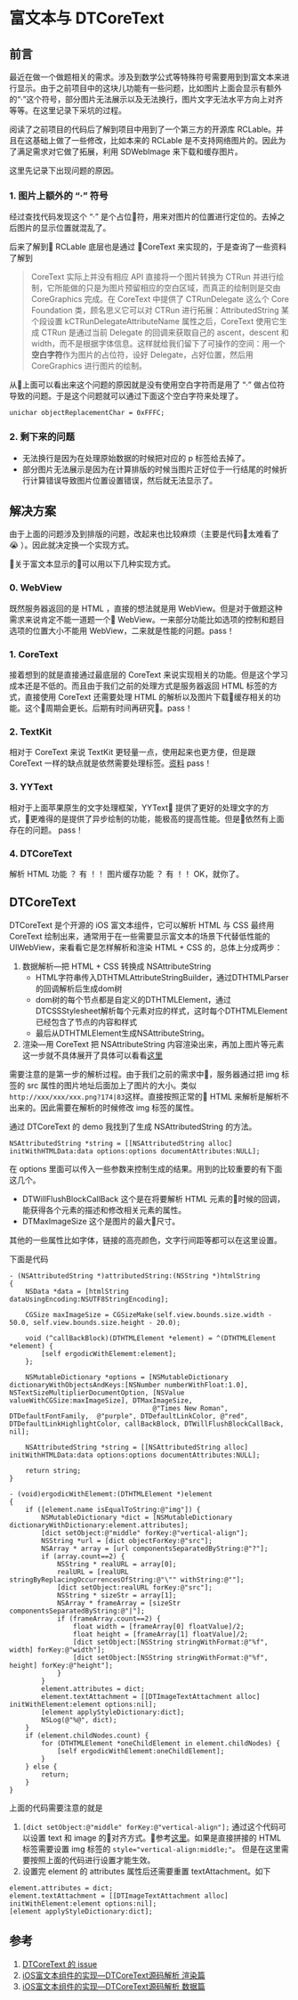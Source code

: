# 富文本与 DTCoreText
## 前言
最近在做一个做题相关的需求。涉及到数学公式等特殊符号需要用到到富文本来进行显示。由于之前项目中的这块儿功能有一些问题，比如图片上面会显示有额外的“·”这个符号，部分图片无法展示以及无法换行，图片文字无法水平方向上对齐等等。在这里记录下采坑的过程。

阅读了之前项目的代码后了解到项目中用到了一个第三方的开源库 RCLable。并且在这基础上做了一些修改，比如本来的 RCLable 是不支持网络图片的。因此为了满足需求对它做了拓展，利用 SDWebImage 来下载和缓存图片。

这里先记录下出现问题的原因。

### 1. 图片上额外的 “·” 符号
经过查找代码发现这个 “·” 是个占位符，用来对图片的位置进行定位的。去掉之后图片的显示位置就混乱了。

后来了解到 RCLable 底层也是通过 CoreText 来实现的，于是查询了一些资料了解到
> CoreText 实际上并没有相应 API 直接将一个图片转换为 CTRun 并进行绘制，它所能做的只是为图片预留相应的空白区域，而真正的绘制则是交由 CoreGraphics 完成。在 CoreText 中提供了 CTRunDelegate 这么个 Core Foundation 类，顾名思义它可以对 CTRun 进行拓展：AttributedString 某个段设置 kCTRunDelegateAttributeName 属性之后，CoreText 使用它生成 CTRun 是通过当前 Delegate 的回调来获取自己的 ascent，descent 和 width，而不是根据字体信息。这样就给我们留下了可操作的空间：用一个**空白字符**作为图片的占位符，设好 Delegate，占好位置，然后用 CoreGraphics 进行图片的绘制。

从上面可以看出来这个问题的原因就是没有使用空白字符而是用了 “·” 做占位符导致的问题。于是这个问题就可以通过下面这个空白字符来处理了。

```
unichar objectReplacementChar = 0xFFFC;
```

### 2. 剩下来的问题
- 无法换行是因为在处理原始数据的时候把对应的 p 标签给去掉了。
- 部分图片无法展示是因为在计算排版的时候当图片正好位于一行结尾的时候折行计算错误导致图片位置设置错误，然后就无法显示了。

## 解决方案
由于上面的问题涉及到排版的问题，改起来也比较麻烦（主要是代码太难看了 😭 ）。因此就决定换一个实现方式。

关于富文本显示的可以用以下几种实现方式。
### 0. WebView
既然服务器返回的是 HTML ，直接的想法就是用 WebView。但是对于做题这种需求来说肯定不能一道题一个 WebView。一来部分功能比如选项的控制和题目选项的位置大小不能用 WebView，二来就是性能的问题。pass！
### 1. CoreText 
接着想到的就是直接通过最底层的 CoreText 来说实现相关的功能。但是这个学习成本还是不低的。而且由于我们之前的处理方式是服务器返回 HTML 标签的方式，直接使用 CoreText 还需要处理 HTML 的解析以及图片下载缓存相关的功能。这个周期会更长。后期有时间再研究。pass！

### 2. TextKit
相对于 CoreText 来说 TextKit 更轻量一点，使用起来也更方便，但是跟 CoreText 一样的缺点就是依然需要处理标签。[资料](https://www.objccn.io/issue-5-1/) pass！

### 3. YYText
相对于上面苹果原生的文字处理框架，YYText 提供了更好的处理文字的方式，更难得的是提供了异步绘制的功能，能极高的提高性能。但是依然有上面存在的问题。 pass！

### 4. DTCoreText
解析 HTML 功能 ？ 有 ！！
图片缓存功能 ？ 有 ！！ 
OK，就你了。

## DTCoreText

DTCoreText 是个开源的 iOS 富文本组件，它可以解析 HTML 与 CSS 最终用 CoreText 绘制出来，通常用于在一些需要显示富文本的场景下代替低性能的 UIWebView，来看看它是怎样解析和渲染 HTML + CSS 的，总体上分成两步：

1. 数据解析—把 HTML + CSS 转换成 NSAttributeString
    - HTML字符串传入DTHTMLAttributeStringBuilder，通过DTHTMLParser的回调解析后生成dom树
    - dom树的每个节点都是自定义的DTHTMLElement，通过DTCSSStylesheet解析每个元素对应的样式，这时每个DTHTMLElement已经包含了节点的内容和样式
    - 最后从DTHTMLElement生成NSAttributeString。
2. 渲染—用 CoreText 把 NSAttributeString 内容渲染出来，再加上图片等元素
    这一步就不具体展开了具体可以看看[这里](http://blog.cnbang.net/tech/2729/)

需要注意的是第一步的解析过程。由于我们之前的需求中，服务器通过把 img 标签的 src 属性的图片地址后面加上了图片的大小。类似 `http://xxx/xxx/xxx.png?174|83`这样。直接按照正常的 HTML 来解析是解析不出来的。因此需要在解析的时候修改 img 标签的属性。

通过 DTCoreText 的 demo 我找到了生成 NSAttributedString 的方法。

```
NSAttributedString *string = [[NSAttributedString alloc] initWithHTMLData:data options:options documentAttributes:NULL];
```

在 options 里面可以传入一些参数来控制生成的结果。用到的比较重要的有下面这几个。

- DTWillFlushBlockCallBack
    这个是在将要解析 HTML 元素的时候的回调，能获得各个元素的描述和修改相关元素的属性。
- DTMaxImageSize
    这个是图片的最大尺寸。

其他的一些属性比如字体，链接的高亮颜色，文字行间距等都可以在这里设置。

下面是代码
```
- (NSAttributedString *)attributedString:(NSString *)htmlString
{
    NSData *data = [htmlString dataUsingEncoding:NSUTF8StringEncoding];
    
    CGSize maxImageSize = CGSizeMake(self.view.bounds.size.width - 50.0, self.view.bounds.size.height - 20.0);
    
    void (^callBackBlock)(DTHTMLElement *element) = ^(DTHTMLElement *element) {
        [self ergodicWithElememt:element];
    };
    
    NSMutableDictionary *options = [NSMutableDictionary dictionaryWithObjectsAndKeys:[NSNumber numberWithFloat:1.0], NSTextSizeMultiplierDocumentOption, [NSValue valueWithCGSize:maxImageSize], DTMaxImageSize,
                                    @"Times New Roman", DTDefaultFontFamily,  @"purple", DTDefaultLinkColor, @"red", DTDefaultLinkHighlightColor, callBackBlock, DTWillFlushBlockCallBack, nil];
    
    NSAttributedString *string = [[NSAttributedString alloc] initWithHTMLData:data options:options documentAttributes:NULL];
    
    return string;
}

- (void)ergodicWithElememt:(DTHTMLElement *)element
{
    if ([element.name isEqualToString:@"img"]) {
        NSMutableDictionary *dict = [NSMutableDictionary dictionaryWithDictionary:element.attributes];
        [dict setObject:@"middle" forKey:@"vertical-align"];
        NSString *url = [dict objectForKey:@"src"];
        NSArray * array = [url componentsSeparatedByString:@"?"];
        if (array.count==2) {
            NSString * realURL = array[0];
            realURL = [realURL stringByReplacingOccurrencesOfString:@"\"" withString:@""];
            [dict setObject:realURL forKey:@"src"];
            NSString * sizeStr = array[1];
            NSArray * frameArray = [sizeStr componentsSeparatedByString:@"|"];
            if (frameArray.count==2) {
                float width = [frameArray[0] floatValue]/2;
                float height = [frameArray[1] floatValue]/2;
                [dict setObject:[NSString stringWithFormat:@"%f", width] forKey:@"width"];
                [dict setObject:[NSString stringWithFormat:@"%f", height] forKey:@"height"];
            }
        }
        element.attributes = dict;
        element.textAttachment = [[DTImageTextAttachment alloc] initWithElement:element options:nil];
        [element applyStyleDictionary:dict];
        NSLog(@"%@", dict);
    }
    if (element.childNodes.count) {
        for (DTHTMLElement *oneChildElement in element.childNodes) {
            [self ergodicWithElememt:oneChildElement];
        }
    } else {
        return;
    }
}

```

上面的代码需要注意的就是
1. `[dict setObject:@"middle" forKey:@"vertical-align"];` 通过这个代码可以设置 text 和 image 的对齐方式。参考[这里](https://github.com/Cocoanetics/DTCoreText/issues/552#event-62201271)。如果是直接拼接的 HTML 标签需要设置 img 标签的 `style="vertical-align:middle;"`。 但是在这里需要按照上面的代码进行设置才能生效。
2. 设置完 element 的 attributes 属性后还需要重置 textAttachment。如下

```
element.attributes = dict;
element.textAttachment = [[DTImageTextAttachment alloc] initWithElement:element options:nil];
[element applyStyleDictionary:dict];
```

## 参考
1. [DTCoreText 的 issue](https://github.com/Cocoanetics/DTCoreText/issues/552#event-62201271)
2. [iOS富文本组件的实现—DTCoreText源码解析 渲染篇](http://blog.cnbang.net/tech/2729/)
3. [iOS富文本组件的实现—DTCoreText源码解析 数据篇](https://blog.cnbang.net/tech/2630/)